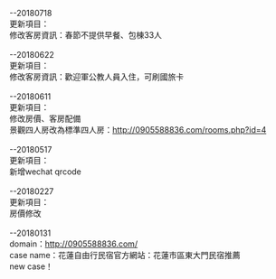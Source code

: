 
--20180718<br>
更新項目：<br>
修改客房資訊：春節不提供早餐、包棟33人<br>
<br>
--20180622<br>
更新項目：<br>
修改客房資訊：歡迎軍公教人員入住，可刷國旅卡<br>
<br>
--20180611<br>
更新項目：<br>
修改房價、客房配備<br>
景觀四人房改為標準四人房：http://0905588836.com/rooms.php?id=4<br>
<br>
--20180517<br>
更新項目：<br>
新增wechat qrcode<br>
<br>
--20180227<br>
更新項目：<br>
房價修改<br>
<br>
--20180131<br>
domain：http://0905588836.com/<br>
case name：花蓮自由行民宿官方網站：花蓮市區東大門民宿推薦<br>
new case！<br>
